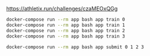 https://athletix.run/challenges/czaMEOxQGg

```sh
docker-compose run --rm app bash app train 0
docker-compose run --rm app bash app train 1
docker-compose run --rm app bash app train 2
docker-compose run --rm app bash app train 3

docker-compose run --rm app bash app submit 0 1 2 3
```
